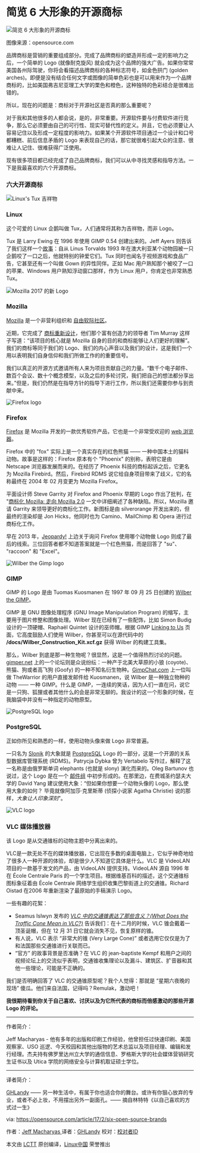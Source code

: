 简览 6 大形象的开源商标
=====================

 ![简览 6 大形象的开源商标](https://opensource.com/sites/default/files/styles/image-full-size/public/images/business/BUSINESS_brandbalance.png?itok=opwotgEh "A look at 6 iconic open source brands")

图像来源：opensource.com

品牌商标是营销的重要组成部分。完成了品牌商标的塑造并形成一定的影响力之后，一个简单的 Logo (就像耐克旋风) 就会成为这个品牌的强大广告。如果你常常美国各州际驾驶，你将会看描述品牌商标的各种标志符号，如金色拱门 (golden arches)。即便是没有结合任何文字或图像的简单色彩也是可以用来作为一个品牌商标的，比如美国弗吉尼亚理工大学的栗色和橙色，这种独特的色彩结合是很难出错的。

所以，现在的问题是：商标对于开源社区是否真的那么重要呢？

对于我和其他很多的人都会说，是的，非常重要。开源软件要与付费软件进行竞争，那么它必须要由自己的可行性、现实可替代性的定义。并且，它也必须要让人容易记住以及形成一定程度的影响力。如果某个开源软件项目通过一个设计和口号都糟糕、前后信息矛盾的 Logo 来表现自己的话，那它就很难引起大众的注意、很难让人记住、很难获得广泛使用。


现有很多项目都已经完成了自己品牌商标，我们可以从中寻找灵感和指导方法。一下是我最喜欢的六个开源商标。

### 六大开源商标

![Linux&#039;s Tux 吉祥物](https://opensource.com/sites/default/files/resize/linux-300x354.png "Linux&amp;#039;s Tux mascot")

### Linux

这个可爱的 Linux 企鹅叫做 Tux，人们通常将其称为吉祥物，而非 Logo。

Tux 是 Larry Ewing 在 1996 年使用 GIMP 0.54 创建出来的。Jeff Ayers 则告诉了我们这样一个[故事][4]：自从 Linus Torvalds 1993 年在澳大利亚某个动物园被一只企鹅咬了一口之后，他就特别的钟爱它们。Tux 同时也闻名于视频游戏和食品广告，它甚至还有一个叫做 Gown 的异性同伴。正如 Mac 用户熟知那个被咬了一口的苹果、Windows 用户熟知浮动窗口那样，作为 Linux 用户，你肯定也非常熟悉 Tux。

 ![Mozilla 2017 的新 Logo ](https://opensource.com/sites/default/files/resize/mozilla_1-650x185.png "Mozilla new logo 2017")

### Mozilla

[Mozilla][5] 是一个非营利组织和 [自由软际社区][6]。

近期，它完成了 [商标重新设计][7]，他们那个富有创造力的领导者 Tim Murray 这样子写道：“该项目的核心就是 Mozilla 自身的目的和商标能够让人们更好的理解”。我们的商标等同于我们的 Logo、我们的内心声音以及我们的设计，这是我们一个用以表明我们自身信仰和我们所做工作的的重要信号。

我们以真正的开源方式邀请所有人来为项目贡献自己的力量。“数千个电子邮件、数百个会议、数十个概念模型，以及之后的多轮讨究，我们把自己的想法都分享出来。”但是，我们仍然是在指导方针的指导下进行工作，所以我们还需要你参与到贡献中来。

 ![Firefox logo](https://opensource.com/sites/default/files/firefox_0.png "Firefox logo")

### Firefox

[Firefox][8] 是 Mozilla 开发的一款优秀软件产品，它也是一个非常受欢迎的 [web 浏览器][9]。

Firefox 中的 "fox" 实际上是一个真实存在的红色熊猫 —— 一种中国本土的猫科动物。故事是这样的：Firefox 原本有个 "Phoenix" 的别称，表明它是由 Netscape 浏览器发展而来的。在经历了 Phoenix 科技的商标起诉之后，它更名为 Mozilla Firebird。然后，Firebird RDMS 说它给自身项目带来了歧义，它的名称最终在 2004 年 02 月变更为 Mozilla Firefox。

平面设计师 Steve Garrity 对 Firefox and Phoenix 早期的 Logo 作出了批判，在 "[商标化 Mozilla: 走向 Mozilla 2.0][10] 一文中详细阐述了各种缺陷。所以，Mozilla 邀请 Garrity 来领导更好的商标化工作。新图标是由 silverorange 开发出来的，但最终的渲染却是 Jon Hicks，他同时也为 Camino、MailChimp 和 Opera 进行过商标化工作。

早在 2013 年，[Jeopardy!][11] 上边关于询问 Firefox 使用哪个动物做 Logo 则成了最后的线索。三位回答者都不知道答案就是一个红色熊猫，而是回答了 "su"、 "raccoon" 和 "Excel"。

 ![Wilber the Gimp logo](https://opensource.com/sites/default/files/resize/gimp-300x300.png "Wilber the Gimp logo")

### GIMP

GIMP 的 Logo 是由 Tuomas Kuosmanen 在 1997 年 09 月 25 日创建的 [Wilber the GIMP][12]。

GIMP 是 GNU 图像处理程序 (GNU Image Manipulation Program) 的缩写，主要用于图片修整和图像处理。Wilber 现在已经有了一些配饰，比如 Simon Budig 设计的一顶硬帽、Raphaël Quintet 设计的巫师帽。根据 GIMP [Linking to Us][13] 页面，它高度鼓励人们使用 Wilber，你甚至可以在源代码中的 **/docs/Wilber_Construction_Kit.xcf.gz** 获得 Wilber 的构建工具集。

那么，Wilber 到底是那一种生物呢？很显然，这是一个值得热烈讨论的问题。[gimper.net][14] 上的一个论坛则是众说纷纭：一种产于北美大草原的小狼 (coyote)、熊猫、狗或者高飞狗 (Goofy) 的一种不知名衍生物种。[GimpChat.com][15] 上一位叫做 TheWarrior 的用户直接发邮件给 Kuosmanen，说 Wilber 是一种独立物种的动物 —— 一种 GIMP。什么是 GIMP，一连续的笑话，因为人们一直在问，说它是一只狗、狐狸或者其他什么的会是非常无聊的。我设计的这一个形象的时候，在我脑袋中并没有一种指定的动物原型。

 ![PostgreSQL logo](https://opensource.com/sites/default/files/postgresql.png "PostgreSQL logo")

### PostgreSQL

正如你所见和熟悉的一样，使用动物头像来做 Logo 非常普遍。

一只名为 [Slonik][16] 的大象就是 [PostgreSQL][17] Logo 的一部分，这是一个开源的关系型数据库管理系统 (RDMS)。Patrycja Dybka 曾为 Vertabelo 写作过，解释了这一名称是由俄罗斯单词 elephants (也就是 slony) 演化而来的。Oleg Bartunov 也说过，这个 Logo 是在一个 [邮件组][18] 中初步形成的。在那里边，在费城圣约瑟夫大学的 David Yang 建议使用大象：“但如果你想要一个动物头像的 Logo，那么使用大象的如何？ 毕竟就像阿加莎·克里斯蒂 (侦探小说家 Agatha Christie) 说的那样，_大象让人印象深刻_”。

 ![VLC logo](https://opensource.com/sites/default/files/resize/vlc-300x340.png "VLC logo")

### VLC 媒体播放器

该 Logo 是从交通锥标的动物主题中分离出来的。

VLC是一款无处不在的媒体播放器，它出现在多数的桌面电脑上，它似乎神奇地给了很多人一种开源的体验，却是很少人不知道它具体是什么。VLC 是 VideoLAN 项目的一款基于发文的产品，由 VideoLAN 提供支持。VideoLAN 源自 1996 年在 École Centrale Paris 的一个学生项目。根据维基百科的描述，这个交通锥标图标象征着由 École Centrale 网络学生组织收集巴黎街道上的交通锥。Richard Oistad 在2006 年重新渲染了最原始的手稿演示 Logo。


一些有趣的花絮：

* Seamus Islwyn 发布的 _[VLC 中的交通锥表达了那些含义？(What Does the Traffic Cone Mean in VLC?)][1]_ 告诉我们：在十二月的时候，VLC 锥会戴着一顶圣诞帽，但在 12 月 31 日它就会消失不见，恢复原样的锥。
* 有人说，VLC 表示 “非常大的锥 (Very Large Cone)” 或者选用它仅仅是为了和法国那些交通锥进行关联而已。
* “官方” 的故事背景是否准确？在 VLC 的 jean-baptiste Kempf 和用户之间的视频论坛上的交流似乎表明，交通锥收集理论以及漏斗、建筑区、扩音器和其他一些理论，可能是不正确的。

我们是否明确回答了 VLC 的交通锥原型呢？我个人觉得：那就是 “星期六夜晚的现场” 傻瓜。他们来自法国，记得吗？Remulak，激动吧！

**我很期待看到你关于自己喜欢、讨厌以及为它所代表的商标而倍感激动的那些开源 Logo 的评论。**

------------

作者简介：

Jeff Macharyas - 他有多年的出版和印刷工作经验，他曾担任过快速印刷、美国观察家、USO 巡逻、今天校园和其他出版物的艺术总监以及项目经理、编辑和发行经理。杰夫持有佛罗里达州立大学的通信信息、罗格斯大学的社会媒体营销研究生证书以及 Utica 学院的网络安全与计算机取证硕士学位。

------------

译者简介：

[GHLandy](http://ghlandy.com) —— 另一种生活中，有属于你也适合你的舞台。或许有你狠心放弃的专业，或者不必上妆，不用摆出另外一副面孔。—— 摘自林特特《以自己喜欢的方式过一生》

via: https://opensource.com/article/17/2/six-open-source-brands

作者：[Jeff Macharyas ][a]
译者：[GHLandy](https://github.com/GHLandy)
校对：[校对者ID](https://github.com/校对者ID)

本文由 [LCTT](https://github.com/LCTT/TranslateProject) 原创编译，[Linux中国](https://linux.cn/) 荣誉推出

[a]:https://opensource.com/users/jeffmacharyas
[1]:http://www.ehow.com/info_10029162_traffic-cone-mean-vlc.html
[2]:https://forum.videolan.org/viewtopic.php?f=5&t=92513
[3]:https://opensource.com/article/17/2/six-open-source-brands?rate=Lmf1lD4etve4Apqfhw3NUV3SeENsNXhGqTh8OO4PzzQ
[4]:https://en.wikipedia.org/wiki/Tux
[5]:https://www.mozilla.org/en-US/
[6]:https://en.wikipedia.org/wiki/Mozilla
[7]:https://blog.mozilla.org/opendesign/arrival/
[8]:https://en.wikipedia.org/wiki/Firefox
[9]:https://en.wikipedia.org/wiki/Web_browser
[10]:http://actsofvolition.com/steven/mozillabranding/
[11]:http://www.complex.com/pop-culture/2013/09/firefox-jeopardy-answer
[12]:https://www.gimp.org/about/ancient_history.html
[13]:https://www.gimp.org/about/linking.html
[14]:https://gimper.net/threads/what-is-wilber.793/
[15]:http://gimpchat.com/viewtopic.php?f=4&t=10265
[16]:http://www.vertabelo.com/blog/notes-from-the-lab/the-history-of-slonik-the-postgresql-elephant-logo
[17]:https://wiki.postgresql.org/wiki/Logo
[18]:http://www.pgsql.ru/db/mw/msg.html?mid=1238939
[19]:https://opensource.com/user/83821/feed
[20]:https://opensource.com/article/17/2/six-open-source-brands#comments
[21]:https://opensource.com/users/jeffmacharyas
